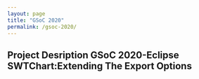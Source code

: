 ```yaml
---
layout: page
title: "GSoC 2020"
permalink: /gsoc-2020/
---
```

## Project Desription GSoC 2020-Eclipse SWTChart:Extending The Export Options

